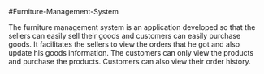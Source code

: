 #Furniture-Management-System

The furniture management system is an application developed so that the sellers can easily sell their goods and customers can easily purchase goods.
It facilitates the sellers to view the orders that he got and also update his goods information. 
The customers can only view the products and purchase the products. Customers can also view their order history.

